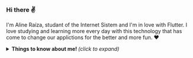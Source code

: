 ### Hi there ✌
I'm Aline Raíza, studant of the Internet Sistem and I'm in love with Flutter. I love studying and learning more every day with this technology that has come to change our applictions for the better and more fun. ❤

<details> 
  <summary> <b> Things to know about me! </b> <i> (click to expand) </summary>
   <h4 align="left"> 🛠 Lengagues and Tools:</h4>
    *Dart/Flutter <br>
    *Figma <br>
    *HTML5 <br>
    *Firebase <br>
    <h4 align="left"> 🤝How about we be a LinkedIn connection? https://www.linkedin.com/in/aline-raiza-rodrigues-marques/ </h4>
    
 </details>
  

<!--
**alineraiza/alineraiza** is a ✨ _special_ ✨ repository because its `README.md` (this file) appears on your GitHub profile.

Here are some ideas to get you started:

- 🔭 I’m currently working on ...
- 🌱 I’m currently learning ... 
- 👯 I’m looking to collaborate on ...
- 🤔 I’m looking for help with ...
- 💬 Ask me about ...
- 📫 How to reach me: ...
- 😄 Pronouns: ...
- ⚡ Fun fact: ...
-->
